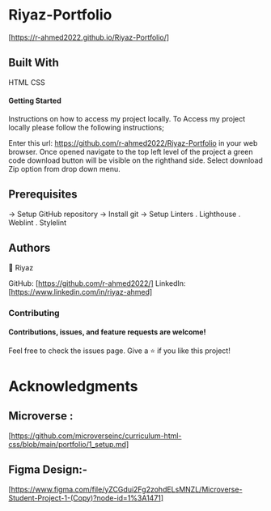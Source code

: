# Riyaz-Portfolio
[https://r-ahmed2022.github.io/Riyaz-Portfolio/]

## Built With

HTML
CSS

#### Getting Started

Instructions on how to access my project locally. To Access my project locally please follow the following instructions;

Enter this url: https://github.com/r-ahmed2022/Riyaz-Portfolio in your web browser.
Once opened navigate to the top left level of the project a green code download button will be visible on the righthand side.
Select download Zip option from drop down menu.

## Prerequisites

-> Setup GitHub repository
-> Install git
-> Setup Linters
. Lighthouse
. Weblint
. Stylelint

## Authors
👤 Riyaz

GitHub: [https://github.com/r-ahmed2022/] 
LinkedIn: [https://www.linkedin.com/in/riyaz-ahmed]

### Contributing

#### Contributions, issues, and feature requests are welcome!

Feel free to check the issues page.
Give a ⭐️ if you like this project!

# Acknowledgments

## Microverse : 
[https://github.com/microverseinc/curriculum-html-css/blob/main/portfolio/1_setup.md]

## Figma Design:- 
[https://www.figma.com/file/yZCGdui2Fg2zohdELsMNZL/Microverse-Student-Project-1-(Copy)?node-id=1%3A1471] 
